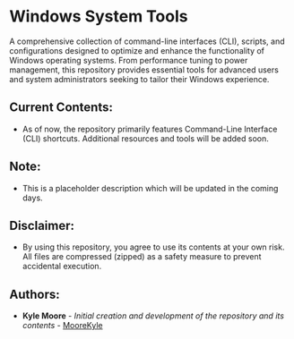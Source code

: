 # Windows System Tools

A comprehensive collection of command-line interfaces (CLI), scripts, and configurations designed to optimize and enhance the functionality of Windows operating systems. From performance tuning to power management, this repository provides essential tools for advanced users and system administrators seeking to tailor their Windows experience.

## Current Contents:
- As of now, the repository primarily features Command-Line Interface (CLI) shortcuts. Additional resources and tools will be added soon.

## Note:
- This is a placeholder description which will be updated in the coming days.

## Disclaimer:
- By using this repository, you agree to use its contents at your own risk. All files are compressed (zipped) as a safety measure to prevent accidental execution.

## Authors:
- **Kyle Moore** - *Initial creation and development of the repository and its contents* - [MooreKyle](https://github.com/MooreKyle)
